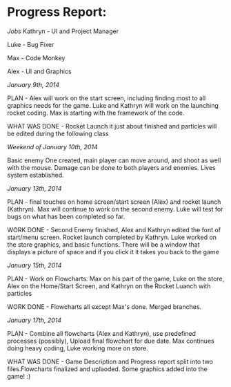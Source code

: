 **Progress Report:**
================

*Jobs*
Kathryn - UI and Project Manager

Luke - Bug Fixer

Max - Code Monkey

Alex - UI and Graphics





*January 9th, 2014*

PLAN - Alex will work on the start screen, including finding most to all graphics needs for the game. Luke and
Kathryn will work on the launching rocket coding. Max is starting with the framework of the code.

WHAT WAS DONE - Rocket Launch it just about finished and particles will be edited during the following class


*Weekend of January 10th, 2014*

Basic enemy One created, main player can move around, and shoot as well with the mouse. Damage can be done to both players and enemies. Lives system established.


*January 13th, 2014*

PLAN - final touches on home screen/start screen (Alex) and rocket launch (Kathryn). Max will continue to work on the second enemy. Luke will test for bugs on what has been completed so far.

WORK DONE - Second Enemy finished, Alex and Kathryn edited the font of start/menu screen. Rocket launch completed by Kathryn. Luke worked on the store graphics, and basic functions. There will be a window that displays a picture of space and if you click it it takes you back to the game

*January 15th, 2014*

PLAN - Work on Flowcharts. Max on his part of the game, Luke on the store, Alex on the Home/Start Screen, and Kathryn on the Rocket Luanch with particles

WORK DONE - Flowcharts all except Max's done. Merged branches.

*January 17th, 2014*

PLAN - Combine all flowcharts (Alex and Kathryn), use predefined processes (possibly), Upload final flowchart for due date. Max continues doing heavy coding, Luke working more on store.

WHAT WAS DONE - Game Description and Progress report split into two files.Flowcharts finalized and uplaoded. Some graphics added into the game! :)


